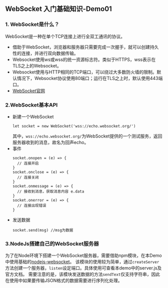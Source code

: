## WebSocket 入门基础知识-Demo01

### 1. WebSocket是什么？
WebSocket是一种在单个TCP连接上进行全双工通讯的协议。
- 借助于WebSocket，浏览器和服务器只需要完成一次握手，就可以创建持久性的连接，并进行双向数据传输。
- Websocket使用ws或wss的统一资源标志符。类似于HTTPS，wss表示在TLS之上的Websocket。
- Websocket使用与HTTP相同的TCP端口，可以绕过大多数防火墙的限制。默认情况下，Websocket协议使用80端口；运行在TLS之上时，默认使用443端口。
- [WebSocket官网](https://www.websocket.org/echo.html)

### 2.WebSocket基本API
- 新建一个WebSocket
  ```
  let socket = new WebSocket('wss://echo.websocket.org/')
  ```
  其中，`wss://echo.websocket.org/`为WebSocket提供的一个测试服务，返回服务器收到的消息，故名为回声echo。
- 事件
  ```
  socket.onopen = (e) => {
    // 连接开启
  }
  socket.onclose = (e) => {
    // 连接关闭
  }
  socket.onmessage = (e) => {
    // 接收到消息，获取消息内容 e.data
  }
  socket.onerror = (e) => {
    // 连接出现错误
  }
  ```
- 发送数据
  ```
  socket.send(msg) //msg为数据
  ```

### 3.NodeJs搭建自己的WebSocket服务器
为了在Node环境下搭建一个WebSocket服务器，需要借助npm模块，在本Demo中使用基础的[nodejs-websocket](https://www.npmjs.com/package/nodejs-websocket)。
该模块的使用较为简单，通过`createServer`方法创建一个服务器，`listen`设定端口。具体使用可查看本demo中的server.js及官方文档。
需要注意的是，该模块发送数据的方法`sendText`仅支持字符串，因此在使用中如果要传输JSON格式的数据需要进行序列化处理。
